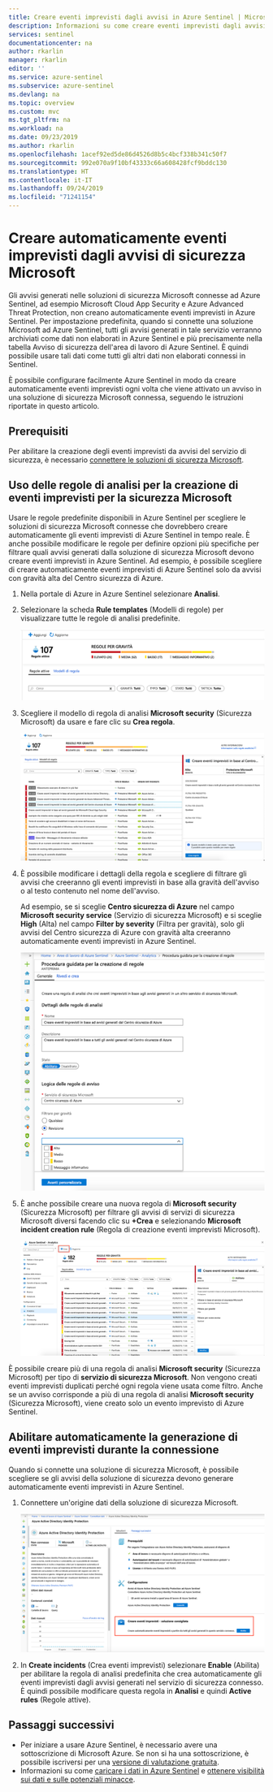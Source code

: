 ```yaml
---
title: Creare eventi imprevisti dagli avvisi in Azure Sentinel | Microsoft Docs
description: Informazioni su come creare eventi imprevisti dagli avvisi in Azure Sentinel.
services: sentinel
documentationcenter: na
author: rkarlin
manager: rkarlin
editor: ''
ms.service: azure-sentinel
ms.subservice: azure-sentinel
ms.devlang: na
ms.topic: overview
ms.custom: mvc
ms.tgt_pltfrm: na
ms.workload: na
ms.date: 09/23/2019
ms.author: rkarlin
ms.openlocfilehash: 1acef92ed5de86d4526d8b5c4bcf338b341c50f7
ms.sourcegitcommit: 992e070a9f10bf43333c66a608428fcf9bddc130
ms.translationtype: HT
ms.contentlocale: it-IT
ms.lasthandoff: 09/24/2019
ms.locfileid: "71241154"
---
```

# <a name="automatically-create-incidents-from-microsoft-security-alerts"></a>Creare automaticamente eventi imprevisti dagli avvisi di sicurezza Microsoft

Gli avvisi generati nelle soluzioni di sicurezza Microsoft connesse ad Azure Sentinel, ad esempio Microsoft Cloud App Security e Azure Advanced Threat Protection, non creano automaticamente eventi imprevisti in Azure Sentinel. Per impostazione predefinita, quando si connette una soluzione Microsoft ad Azure Sentinel, tutti gli avvisi generati in tale servizio verranno archiviati come dati non elaborati in Azure Sentinel e più precisamente nella tabella Avviso di sicurezza dell'area di lavoro di Azure Sentinel. È quindi possibile usare tali dati come tutti gli altri dati non elaborati connessi in Sentinel.

È possibile configurare facilmente Azure Sentinel in modo da creare automaticamente eventi imprevisti ogni volta che viene attivato un avviso in una soluzione di sicurezza Microsoft connessa, seguendo le istruzioni riportate in questo articolo.

## <a name="prerequisites"></a>Prerequisiti
Per abilitare la creazione degli eventi imprevisti da avvisi del servizio di sicurezza, è necessario [connettere le soluzioni di sicurezza Microsoft](connect-data-sources.md#data-connection-methods).

## <a name="using-microsoft-security-incident-creation-analytic-rules"></a>Uso delle regole di analisi per la creazione di eventi imprevisti per la sicurezza Microsoft

Usare le regole predefinite disponibili in Azure Sentinel per scegliere le soluzioni di sicurezza Microsoft connesse che dovrebbero creare automaticamente gli eventi imprevisti di Azure Sentinel in tempo reale. È anche possibile modificare le regole per definire opzioni più specifiche per filtrare quali avvisi generati dalla soluzione di sicurezza Microsoft devono creare eventi imprevisti in Azure Sentinel. Ad esempio, è possibile scegliere di creare automaticamente eventi imprevisti di Azure Sentinel solo da avvisi con gravità alta del Centro sicurezza di Azure.

1. Nella portale di Azure in Azure Sentinel selezionare **Analisi**.

1. Selezionare la scheda **Rule templates** (Modelli di regole) per visualizzare tutte le regole di analisi predefinite.

    ![Modelli di regole](media/incidents-from-alerts/rule-templates.png)

1. Scegliere il modello di regola di analisi **Microsoft security** (Sicurezza Microsoft) da usare e fare clic su **Crea regola**.

    ![Regola di analisi sicurezza](media/incidents-from-alerts/security-analytics-rule.png)

1. È possibile modificare i dettagli della regola e scegliere di filtrare gli avvisi che creeranno gli eventi imprevisti in base alla gravità dell'avviso o al testo contenuto nel nome dell'avviso.  
      
    Ad esempio, se si sceglie **Centro sicurezza di Azure** nel campo **Microsoft security service** (Servizio di sicurezza Microsoft) e si sceglie **High** (Alta) nel campo **Filter by severity** (Filtra per gravità), solo gli avvisi del Centro sicurezza di Azure con gravità alta creeranno automaticamente eventi imprevisti in Azure Sentinel.  

    ![Creazione guidata regole](media/incidents-from-alerts/create-rule-wizard.png)

1. È anche possibile creare una nuova regola di **Microsoft security** (Sicurezza Microsoft) per filtrare gli avvisi di servizi di sicurezza Microsoft diversi facendo clic su **+Crea** e selezionando **Microsoft incident creation rule** (Regola di creazione eventi imprevisti Microsoft).

    ![Regola di creazione eventi imprevisti](media/incidents-from-alerts/incident-creation-rule.png)

  È possibile creare più di una regola di analisi **Microsoft security** (Sicurezza Microsoft) per tipo di **servizio di sicurezza Microsoft**. Non vengono creati eventi imprevisti duplicati perché ogni regola viene usata come filtro. Anche se un avviso corrisponde a più di una regola di analisi **Microsoft security** (Sicurezza Microsoft), viene creato solo un evento imprevisto di Azure Sentinel.

## <a name="enable-incident-generation-automatically-during-connection"></a>Abilitare automaticamente la generazione di eventi imprevisti durante la connessione
 Quando si connette una soluzione di sicurezza Microsoft, è possibile scegliere se gli avvisi della soluzione di sicurezza devono generare automaticamente eventi imprevisti in Azure Sentinel.

1. Connettere un'origine dati della soluzione di sicurezza Microsoft. 

   ![Generare gli eventi imprevisti della sicurezza](media/incidents-from-alerts/generate-security-incidents.png)

1. In **Create incidents** (Crea eventi imprevisti) selezionare **Enable** (Abilita) per abilitare la regola di analisi predefinita che crea automaticamente gli eventi imprevisti dagli avvisi generati nel servizio di sicurezza connesso. È quindi possibile modificare questa regola in **Analisi** e quindi **Active rules** (Regole attive).

## <a name="next-steps"></a>Passaggi successivi

- Per iniziare a usare Azure Sentinel, è necessario avere una sottoscrizione di Microsoft Azure. Se non si ha una sottoscrizione, è possibile iscriversi per una [versione di valutazione gratuita](https://azure.microsoft.com/free/).
- Informazioni su come [caricare i dati in Azure Sentinel](quickstart-onboard.md) e [ottenere visibilità sui dati e sulle potenziali minacce](quickstart-get-visibility.md).
